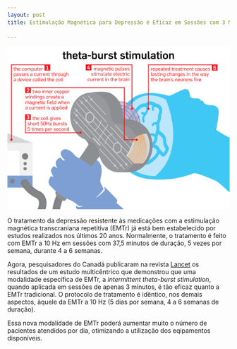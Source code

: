 ```yaml
---
layout: post
title: Estimulação Magnética para Depressão é Eficaz em Sessões com 3 Minutos de Duração

---
```

![ ](/images/thetaburst.png)

O tratamento da depressão resistente às medicações com a estimulação magnética transcraniana repetitiva (EMTr) já está bem estabelecido por estudos realizados nos últimos 20 anos. Normalmente, o tratamento é feito com EMTr a 10 Hz em sessões com 37,5 minutos de duração, 5 vezes por semana, durante 4 a 6 semanas.


Agora, pesquisadores do Canadá publicaram na revista [Lancet](https://www.thelancet.com/journals/lancet/article/PIIS0140-6736(18)30295-2/fulltext) os resultados de um estudo multicêntrico que demonstrou que uma modalidade específica de EMTr, a _intermittent theta-burst stimulation_, quando aplicada em sessões de apenas 3 minutos, é tão eficaz quanto a EMTr tradicional. O protocolo de tratamento é idêntico, nos demais aspectos, àquele da EMTr a 10 Hz (5 dias por semana, 4 a 6 semanas de duração).

Essa nova modalidade de EMTr poderá aumentar muito o número de pacientes atendidos por dia, otimizando a utilização dos eqipamentos disponíveis.

